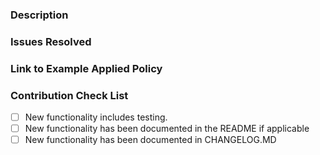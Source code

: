 ### Description

<!-- Describe what this change achieves below -->

### Issues Resolved

<!-- List any existing issues this PR resolves below -->

### Link to Example Applied Policy

<!-- URL to the Applied Policy that was used for dev/testing below -->
<!-- This can be helpful for a reviewer to validate the changes proposed resulted in the expected behavior. If you do not have access or ability to apply the policy template, please mention this in your PR description.-->

### Contribution Check List

- [ ] New functionality includes testing.
- [ ] New functionality has been documented in the README if applicable
- [ ] New functionality has been documented in CHANGELOG.MD
